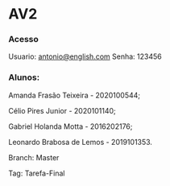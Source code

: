 # AV2

### Acesso
Usuario: antonio@english.com
Senha: 123456

### Alunos:

Amanda Frasão Teixeira - 2020100544;

Célio Pires Junior - 2020101140;

Gabriel Holanda Motta - 2016202176;

Leonardo Brabosa de Lemos - 2019101353.

Branch: Master

Tag: Tarefa-Final
